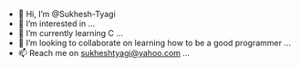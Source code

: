 - 👋 Hi, I’m @Sukhesh-Tyagi
- 👀 I’m interested in ...
- 🌱 I’m currently learning C ...
- 💞️ I’m looking to collaborate on learning how to be a good programmer ...
- 📫 Reach me on sukheshtyagi@yahoo.com ...

<!---
Sukhesh-Tyagi/Sukhesh-Tyagi is a ✨ special ✨ repository because its `README.md` (this file) appears on your GitHub profile.
You can click the Preview link to take a look at your changes.
--->
